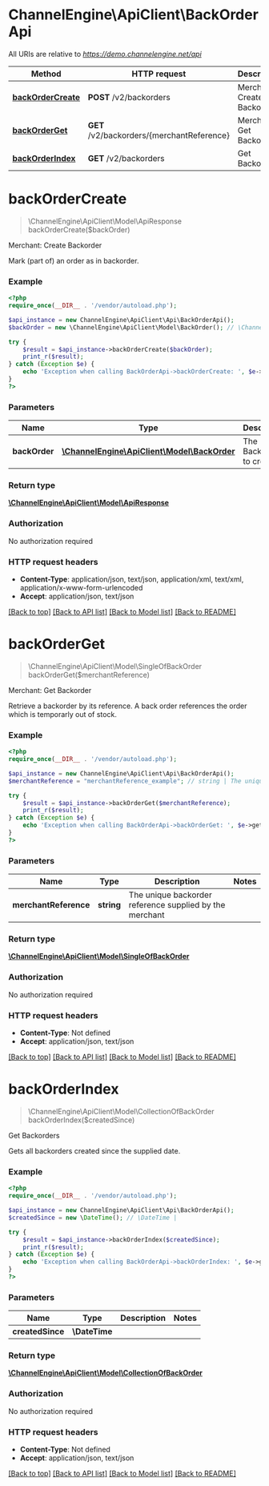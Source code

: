 # ChannelEngine\ApiClient\BackOrderApi

All URIs are relative to *https://demo.channelengine.net/api*

Method | HTTP request | Description
------------- | ------------- | -------------
[**backOrderCreate**](BackOrderApi.md#backOrderCreate) | **POST** /v2/backorders | Merchant: Create Backorder
[**backOrderGet**](BackOrderApi.md#backOrderGet) | **GET** /v2/backorders/{merchantReference} | Merchant: Get Backorder
[**backOrderIndex**](BackOrderApi.md#backOrderIndex) | **GET** /v2/backorders | Get Backorders


# **backOrderCreate**
> \ChannelEngine\ApiClient\Model\ApiResponse backOrderCreate($backOrder)

Merchant: Create Backorder

Mark (part of) an order as in backorder.

### Example
```php
<?php
require_once(__DIR__ . '/vendor/autoload.php');

$api_instance = new ChannelEngine\ApiClient\Api\BackOrderApi();
$backOrder = new \ChannelEngine\ApiClient\Model\BackOrder(); // \ChannelEngine\ApiClient\Model\BackOrder | The Backorder to create

try {
    $result = $api_instance->backOrderCreate($backOrder);
    print_r($result);
} catch (Exception $e) {
    echo 'Exception when calling BackOrderApi->backOrderCreate: ', $e->getMessage(), PHP_EOL;
}
?>
```

### Parameters

Name | Type | Description  | Notes
------------- | ------------- | ------------- | -------------
 **backOrder** | [**\ChannelEngine\ApiClient\Model\BackOrder**](../Model/\ChannelEngine\ApiClient\Model\BackOrder.md)| The Backorder to create |

### Return type

[**\ChannelEngine\ApiClient\Model\ApiResponse**](../Model/ApiResponse.md)

### Authorization

No authorization required

### HTTP request headers

 - **Content-Type**: application/json, text/json, application/xml, text/xml, application/x-www-form-urlencoded
 - **Accept**: application/json, text/json

[[Back to top]](#) [[Back to API list]](../../README.md#documentation-for-api-endpoints) [[Back to Model list]](../../README.md#documentation-for-models) [[Back to README]](../../README.md)

# **backOrderGet**
> \ChannelEngine\ApiClient\Model\SingleOfBackOrder backOrderGet($merchantReference)

Merchant: Get Backorder

Retrieve a backorder by its reference. A back order references the order  which is temporarly out of stock.

### Example
```php
<?php
require_once(__DIR__ . '/vendor/autoload.php');

$api_instance = new ChannelEngine\ApiClient\Api\BackOrderApi();
$merchantReference = "merchantReference_example"; // string | The unique backorder reference supplied by the merchant

try {
    $result = $api_instance->backOrderGet($merchantReference);
    print_r($result);
} catch (Exception $e) {
    echo 'Exception when calling BackOrderApi->backOrderGet: ', $e->getMessage(), PHP_EOL;
}
?>
```

### Parameters

Name | Type | Description  | Notes
------------- | ------------- | ------------- | -------------
 **merchantReference** | **string**| The unique backorder reference supplied by the merchant |

### Return type

[**\ChannelEngine\ApiClient\Model\SingleOfBackOrder**](../Model/SingleOfBackOrder.md)

### Authorization

No authorization required

### HTTP request headers

 - **Content-Type**: Not defined
 - **Accept**: application/json, text/json

[[Back to top]](#) [[Back to API list]](../../README.md#documentation-for-api-endpoints) [[Back to Model list]](../../README.md#documentation-for-models) [[Back to README]](../../README.md)

# **backOrderIndex**
> \ChannelEngine\ApiClient\Model\CollectionOfBackOrder backOrderIndex($createdSince)

Get Backorders

Gets all backorders created since the supplied date.

### Example
```php
<?php
require_once(__DIR__ . '/vendor/autoload.php');

$api_instance = new ChannelEngine\ApiClient\Api\BackOrderApi();
$createdSince = new \DateTime(); // \DateTime | 

try {
    $result = $api_instance->backOrderIndex($createdSince);
    print_r($result);
} catch (Exception $e) {
    echo 'Exception when calling BackOrderApi->backOrderIndex: ', $e->getMessage(), PHP_EOL;
}
?>
```

### Parameters

Name | Type | Description  | Notes
------------- | ------------- | ------------- | -------------
 **createdSince** | **\DateTime**|  |

### Return type

[**\ChannelEngine\ApiClient\Model\CollectionOfBackOrder**](../Model/CollectionOfBackOrder.md)

### Authorization

No authorization required

### HTTP request headers

 - **Content-Type**: Not defined
 - **Accept**: application/json, text/json

[[Back to top]](#) [[Back to API list]](../../README.md#documentation-for-api-endpoints) [[Back to Model list]](../../README.md#documentation-for-models) [[Back to README]](../../README.md)

